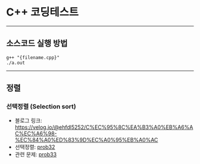 # C++ 코딩테스트

---

## 소스코드 실행 방법

```
g++ "{filename.cpp}"
./a.out
```

---

## 정렬

### 선택정렬 (Selection sort)

- 블로그 링크: <https://velog.io/@ehfdl5252/C%EC%95%8C%EA%B3%A0%EB%A6%AC%EC%A6%98-%EC%84%A0%ED%83%9D%EC%A0%95%EB%A0%AC>
- 선택정렬: [prob32](https://github.com/EunjiHam/cplusplus_inflearn/tree/main/prob32)
- 관련 문제: [prob33](https://github.com/EunjiHam/cplusplus_inflearn/tree/main/prob33)

